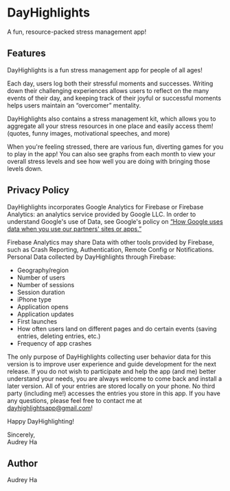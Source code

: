 # DayHighlights
A fun, resource-packed stress management app! 

## Features
DayHighlights is a fun stress management app for people of all ages! 

Each day, users log both their stressful moments and successes. Writing down their challenging experiences allows users to reflect on the many events of their day, and keeping track of their joyful or successful moments helps users maintain an “overcomer” mentality.

DayHighlights also contains a stress management kit, which allows you to aggregate all your stress resources in one place and easily access them! (quotes, funny images, motivational speeches, and more)

When you're feeling stressed, there are various fun, diverting games for you to play in the app! You can also see graphs from each month to view your overall stress levels and see how well you are doing with bringing those levels down.

## Privacy Policy
DayHighlights incorporates Google Analytics for Firebase or Firebase Analytics: an analytics service provided by Google LLC. In order to understand Google's use of Data, see Google's policy on [“How Google uses data when you use our partners' sites or apps.”](https://policies.google.com/technologies/partner-sites)

Firebase Analytics may share Data with other tools provided by Firebase, such as Crash Reporting, Authentication, Remote Config or Notifications. Personal Data collected by DayHighlights through Firebase:
- Geography/region
- Number of users
- Number of sessions
- Session duration
- iPhone type
- Application opens
- Application updates
- First launches
- How often users land on different pages and do certain events (saving entries, deleting entries, etc.)
- Frequency of app crashes

The only purpose of DayHighlights collecting user behavior data for this version is to improve user experience and guide development for the next release. If you do not wish to participate and help the app (and me) better understand your needs, you are always welcome to come back and install a later version. All of your entries are stored locally on your phone. No third party (including me!) accesses the entries you store in this app. If you have any questions, please feel free to contact me at dayhighlightsapp@gmail.com!

Happy DayHighlighting!

Sincerely, <br>
Audrey Ha

## Author
Audrey Ha
